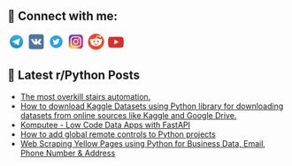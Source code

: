 ## 🔎 Connect with me:
[<img src="https://github.com/bullbesh/bullbesh/blob/main/images/Telegram.png" width="32" height="32" />](https://t.me/bullbesh)
[<img src="https://github.com/bullbesh/bullbesh/blob/main/images/VK.png" width="32" height="32" />](https://vk.com/bullbesh)
[<img src="https://github.com/bullbesh/bullbesh/blob/main/images/Twitter.png" width="32" height="32" />](https://twitter.com/bullbesh1)
[<img src="https://github.com/bullbesh/bullbesh/blob/main/images/Instagram.png" width="32" height="32" />](https://www.instagram.com/bullbesh)
[<img src="https://github.com/bullbesh/bullbesh/blob/main/images/Reddit.png" width="32" height="32" />](https://www.reddit.com/user/bullbesh)
[<img src="https://github.com/bullbesh/bullbesh/blob/main/images/YouTube.png" width="32" height="32" />](https://www.youtube.com/channel/UCtfjRs6uzgq5mfm8S06WTcg)

## 📕 Latest r/Python Posts
<!-- BLOG-POST-LIST:START -->
- [The most overkill stairs automation.](https://www.reddit.com/r/Python/comments/y82ych/the_most_overkill_stairs_automation/)
- [How to download Kaggle Datasets using Python library for downloading datasets from online sources like Kaggle and Google Drive.](https://www.reddit.com/r/Python/comments/y81dyl/how_to_download_kaggle_datasets_using_python/)
- [Komputee - Low Code Data Apps with FastAPI](https://www.reddit.com/r/Python/comments/y80hrn/komputee_low_code_data_apps_with_fastapi/)
- [How to add global remote controls to Python projects](https://www.reddit.com/r/Python/comments/y80gwp/how_to_add_global_remote_controls_to_python/)
- [Web Scraping Yellow Pages using Python for Business Data, Email, Phone Number &amp; Address](https://www.reddit.com/r/Python/comments/y7zqq9/web_scraping_yellow_pages_using_python_for/)
<!-- BLOG-POST-LIST:END -->
